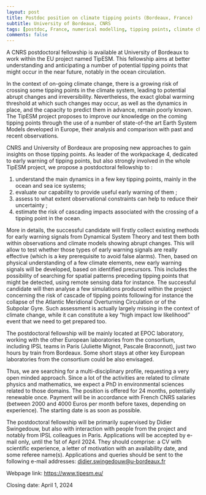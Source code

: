 ```yaml
---
layout: post
title: Postdoc position on climate tipping points (Bordeaux, France)
subtitle: University of Bordeaux, CNRS
tags: [postdoc, France, numerical modelling, tipping points, climate change]
comments: false
---
```

A CNRS postdoctoral fellowship is available at University of Bordeaux to work within the EU project named TipESM. This fellowship aims at better understanding and anticipating a number of potential tipping points that might occur in the near future, notably in the ocean circulation.

In the context of on-going climate change, there is a growing risk of crossing some tipping points in the climate system, leading to potential abrupt changes and irreversibility. Nevertheless, the exact global warming threshold at which such changes may occur, as well as the dynamics in place, and the capacity to predict them in advance, remain poorly known. The TipESM project proposes to improve our knowledge on the coming tipping points through the use of a number of state-of-the art Earth System Models developed in Europe, their analysis and comparison with past and recent observations.

CNRS and University of Bordeaux are proposing new approaches to gain insights on those tipping points. As leader of the workpackage 4, dedicated to early warning of tipping points, but also strongly involved in the whole TipESM project, we propose a postdoctoral fellowship to :
1) understand the main dynamics in a few key tipping points, mainly in the ocean and sea ice systems;
2) evaluate our capability to provide useful early warning of them ;
3) assess to what extent observational constraints can help to reduce their uncertainty ;
4) estimate the risk of cascading impacts associated with the crossing of a tipping point in
the ocean.

More in details, the successful candidate will firstly collect existing methods for early warning signals from Dynamical System Theory and test them both within observations and climate models showing abrupt changes. This will allow to test whether those types of early warning signals are really effective (which is a key prerequisite to avoid false alarms). Then, based on physical understanding of a few climate elements, new early warning signals will be developed, based on identified precursors. This includes the possibility of searching for spatial patterns preceding tipping points that might be detected, using remote sensing data for instance. The successful candidate will then analyse a few simulations produced within the project concerning the risk of cascade of tipping points following for instance the collapse of the Atlantic Meridional Overturning Circulation or of the Subpolar Gyre. Such assessment is actually largely missing in the context of climate change, while it can constitute a key “high impact low likelihood” event that we need to get prepared too.

The postdoctoral fellowship will be mainly located at EPOC laboratory, working with the other European laboratories from the consortium, including IPSL teams in Paris (Juliette Mignot, Pascale Braconnot), just two hours by train from Bordeaux. Some short stays at other key European laboratories from the consortium could be also envisaged.

Thus, we are searching for a multi-disciplinary profile, requesting a very open minded approach. Since a lot of the activities are related to climate physics and mathematics, we expect a PhD in environmental sciences related to those domains. The position is offered for 24 months, potentially renewable once. Payment will be in accordance with French CNRS salaries (between 2000 and 4000 Euros per month before taxes, depending on experience). The starting date is as soon as possible.

The postdoctoral fellowship will be primarily supervised by Didier Swingedouw, but also with interaction with people from the project and notably from IPSL colleagues in Paris. Applications will be accepted by e-mail only, until the 1st of April 2024. They should comprise: a CV with scientific experience, a letter of motivation with an availability date, and some referee name(s). Applications and queries should be sent to the following e-mail addresses: didier.swingedouw@u-bordeaux.fr

Webpage link:
https://www.tipesm.eu/

Closing date: April 1, 2024
